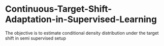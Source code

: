 # Continuous-Target-Shift-Adaptation-in-Supervised-Learning
The objective is to estimate conditional density distribution under the target shift in semi supervised setup
